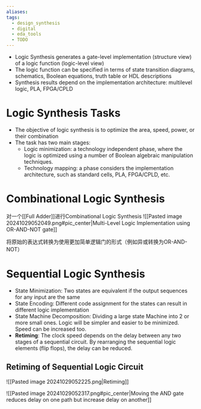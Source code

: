 ```yaml
---
aliases: 
tags:
  - design_synthesis
  - digital
  - eda_tools
  - TODO
---
```

- Logic Synthesis generates a gate-level implementation (structure view) of a logic function (logic-level view)
- The logic function can be specified in terms of state transition diagrams, schematics, Boolean equations, truth table or HDL descriptions
- Synthesis results depend on the implementation architecture: multilevel logic, PLA, FPGA/CPLD

# Logic Synthesis Tasks

- The objective of logic synthesis is to optimize the area, speed, power, or their combination
- The task has two main stages:
	- Logic minimization: a technology independent phase, where the logic is optimized using a number of Boolean algebraic manipulation techniques.
	- Technology mapping: a phase considers the implementation architecture, such as standard cells, PLA, FPGA/CPLD, etc.

# Combinational Logic Synthesis

对一个[[Full Adder]]进行Combinational Logic Synthesis
![[Pasted image 20241029052049.png#pic_center|Multi-Level Logic Implementation using OR-AND-NOT gate]]

将原始的表达式转换为使用更加简单逻辑门的形式（例如异或转换为OR-AND-NOT）
# Sequential Logic Synthesis

- State Minimization: Two states are equivalent if the output sequences for any input are the same
- State Encoding: Different code assignment for the states can result in different logic implementation
- State Machine Decomposition: Dividing a large state Machine into 2 or more small ones. Logic will be simpler and easier to be minimized. Speed can be increased too.
- **Retiming**: The clock speed depends on the delay between any two stages of a sequential circuit. By rearranging the sequential logic elements (flip flops), the delay can be reduced.

## Retiming of Sequential Logic Circuit

![[Pasted image 20241029052225.png|Retiming]]

![[Pasted image 20241029052317.png#pic_center|Moving the AND gate reduces delay on one path but increase delay on another]]
